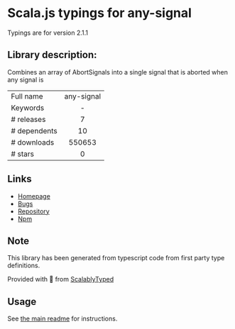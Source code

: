 
# Scala.js typings for any-signal

Typings are for version 2.1.1

## Library description:
Combines an array of AbortSignals into a single signal that is aborted when any signal is

|                    |                 |
| ------------------ | :-------------: |
| Full name          | any-signal |
| Keywords           | - |
| # releases         | 7 |
| # dependents       | 10 |
| # downloads        | 550653 |
| # stars            | 0 |

## Links
- [Homepage](https://github.com/jacobheun/any-signal#readme)
- [Bugs](https://github.com/jacobheun/any-signal/issues)
- [Repository](https://github.com/jacobheun/any-signal)
- [Npm](https://www.npmjs.com/package/any-signal)
    


## Note
This library has been generated from typescript code from first party type definitions.

Provided with :purple_heart: from [ScalablyTyped](https://github.com/oyvindberg/ScalablyTyped)

## Usage
See [the main readme](../../readme.md) for instructions.


